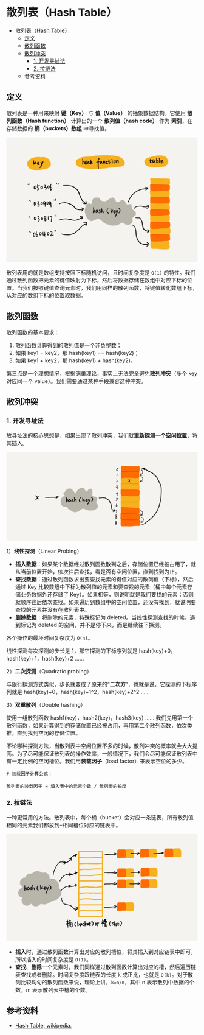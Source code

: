# 散列表（Hash Table）

- [散列表（Hash Table）](#散列表hash-table)
  - [定义](#定义)
  - [散列函数](#散列函数)
  - [散列冲突](#散列冲突)
    - [1. 开发寻址法](#1-开发寻址法)
    - [2. 拉链法](#2-拉链法)
  - [参考资料](#参考资料)

## 定义

散列表是一种用来映射 **键（Key）** 与 **值（Value）** 的抽象数据结构。它使用 **散列函数（Hash function）** 计算出的一个 **散列值（hash code）** 作为 **索引**，在存储数据的 **桶（buckets）数组** 中寻找值。

![hash_table](../static/hashtable.webp)

散列表用的就是数组支持按照下标随机访问，且时间复杂度是 `O(1)` 的特性。我们通过散列函数把元素的键值映射为下标，然后将数据存储在数组中对应下标的位置。当我们按照键值查询元素时，我们用同样的散列函数，将键值转化数组下标，从对应的数组下标的位置取数据。

## 散列函数

散列函数的基本要求：

1. 散列函数计算得到的散列值是一个非负整数；
2. 如果 key1 = key2，那 hash(key1) == hash(key2)；
3. 如果 key1 ≠ key2，那 hash(key1) ≠ hash(key2)。

第三点是一个理想情况，根据鸽巢理论，事实上无法完全避免**散列冲突**（多个 key 对应同一个 value）。我们需要通过某种手段兼容这种冲突。

## 散列冲突

### 1. 开发寻址法

放寻址法的核心思想是，如果出现了散列冲突，我们就**重新探测一个空闲位置**，将其插入。

![开放寻找法](../static/hashtable_liner_probing.webp)

1）**线性探测**（Linear Probing）

- **插入数据**：如果某个数据经过散列函数散列之后，存储位置已经被占用了，就从当前位置开始，依次往后查找，看是否有空闲位置，直到找到为止。
- **查找数据**：通过散列函数求出要查找元素的键值对应的散列值（下标），然后通过 Key 比较数组中下标为散列值的元素和要查找的元素（桶中每个元素存储业务数据外还存储了 Key）。如果相等，则说明就是我们要找的元素；否则就顺序往后依次查找。如果遍历到数组中的空闲位置，还没有找到，就说明要查找的元素并没有在散列表中。
- **删除数据**：将删除的元素，特殊标记为 deleted。当线性探测查找的时候，遇到标记为 deleted 的空间，并不是停下来，而是继续往下探测。

各个操作的最坏时间复杂度为 `O(n)`。

线性探测每次探测的步长是 1，那它探测的下标序列就是 hash(key)+0，hash(key)+1，hash(key)+2 ……

2）**二次探测**（Quadratic probing）

与限行探测方式类似，步长就变成了原来的“**二次方**”，也就是说，它探测的下标序列就是 hash(key)+0，hash(key)+1^2，hash(key)+2^2 ……

3）**双重散列**（Double hashing）

使用一组散列函数 hash1(key)，hash2(key)，hash3(key) …… 我们先用第一个散列函数，如果计算得到的存储位置已经被占用，再用第二个散列函数，依次类推，直到找到空闲的存储位置。

不论哪种探测方法，当散列表中空闲位置不多的时候，散列冲突的概率就会大大提高。为了尽可能保证散列表的操作效率，一般情况下，我们会尽可能保证散列表中有一定比例的空闲槽位。我们用**装载因子**（load factor）来表示空位的多少。

```
# 装载因子计算公式：

散列表的装载因子 = 填入表中的元素个数 / 散列表的长度
```

### 2. 拉链法

一种更常用的方法。散列表中，每个桶（bucket）会对应一条链表，所有散列值相同的元素我们都放到··相同槽位对应的链表中。

![拉链法](../static/hashtalbe_linklist.webp)

- **插入**时，通过散列函数计算出对应的散列槽位，将其插入到对应链表中即可，所以插入的时间复杂度是 `O(1)`。
- **查找**、**删除**一个元素时，我们同样通过散列函数计算出对应的槽，然后遍历链表查找或者删除。时间复杂度跟链表的长度 k 成正比，也就是 `O(k)`。对于散列比较均匀的散列函数来说，理论上讲，`k=n/m`，其中 n 表示散列中数据的个数，m 表示散列表中槽的个数。

## 参考资料

- [Hash Table, wikipedia.](https://en.wikipedia.org/wiki/Hash_table)